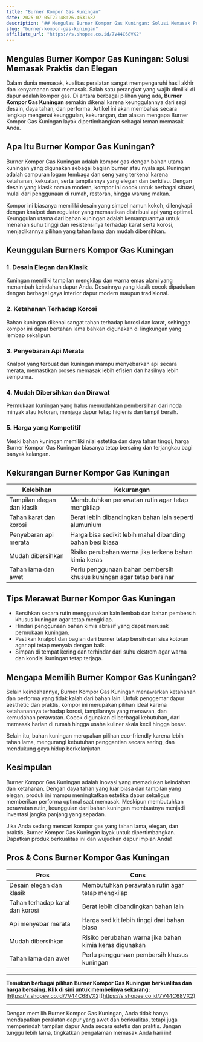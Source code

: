 ```yaml
---
title: "Burner Kompor Gas Kuningan"
date: 2025-07-05T22:48:26.463168Z
description: "## Mengulas Burner Kompor Gas Kuningan: Solusi Memasak Praktis dan Elegan..."
slug: "burner-kompor-gas-kuningan"
affiliate_url: "https://s.shopee.co.id/7V44C68VX2"
---
```

## Mengulas Burner Kompor Gas Kuningan: Solusi Memasak Praktis dan Elegan

Dalam dunia memasak, kualitas peralatan sangat mempengaruhi hasil akhir dan kenyamanan saat memasak. Salah satu perangkat yang wajib dimiliki di dapur adalah kompor gas. Di antara berbagai pilihan yang ada, **Burner Kompor Gas Kuningan** semakin dikenal karena keunggulannya dari segi desain, daya tahan, dan performa. Artikel ini akan membahas secara lengkap mengenai keunggulan, kekurangan, dan alasan mengapa Burner Kompor Gas Kuningan layak dipertimbangkan sebagai teman memasak Anda.

## Apa Itu Burner Kompor Gas Kuningan?

Burner Kompor Gas Kuningan adalah kompor gas dengan bahan utama kuningan yang digunakan sebagai bagian burner atau nyala api. Kuningan adalah campuran logam tembaga dan seng yang terkenal karena ketahanan, kekuatan, serta tampilannya yang elegan dan berkilau. Dengan desain yang klasik namun modern, kompor ini cocok untuk berbagai situasi, mulai dari penggunaan di rumah, restoran, hingga warung makan.

Kompor ini biasanya memiliki desain yang simpel namun kokoh, dilengkapi dengan knalpot dan regulator yang memastikan distribusi api yang optimal. Keunggulan utama dari bahan kuningan adalah kemampuannya untuk menahan suhu tinggi dan resistensinya terhadap karat serta korosi, menjadikannya pilihan yang tahan lama dan mudah dibersihkan.

## Keunggulan Burners Kompor Gas Kuningan

### 1. Desain Elegan dan Klasik

Kuningan memiliki tampilan mengkilap dan warna emas alami yang menambah keindahan dapur Anda. Desainnya yang klasik cocok dipadukan dengan berbagai gaya interior dapur modern maupun tradisional.

### 2. Ketahanan Terhadap Korosi

Bahan kuningan dikenal sangat tahan terhadap korosi dan karat, sehingga kompor ini dapat bertahan lama bahkan digunakan di lingkungan yang lembap sekalipun.

### 3. Penyebaran Api Merata

Knalpot yang terbuat dari kuningan mampu menyebarkan api secara merata, memastikan proses memasak lebih efisien dan hasilnya lebih sempurna.

### 4. Mudah Dibersihkan dan Dirawat

Permukaan kuningan yang halus memudahkan pembersihan dari noda minyak atau kotoran, menjaga dapur tetap higienis dan tampil bersih.

### 5. Harga yang Kompetitif

Meski bahan kuningan memiliki nilai estetika dan daya tahan tinggi, harga Burner Kompor Gas Kuningan biasanya tetap bersaing dan terjangkau bagi banyak kalangan.

## Kekurangan Burner Kompor Gas Kuningan

| **Kelebihan** | **Kekurangan** |
|----------------|----------------|
| Tampilan elegan dan klasik | Membutuhkan perawatan rutin agar tetap mengkilap |
| Tahan karat dan korosi | Berat lebih dibandingkan bahan lain seperti alumunium |
| Penyebaran api merata | Harga bisa sedikit lebih mahal dibanding bahan besi biasa |
| Mudah dibersihkan | Risiko perubahan warna jika terkena bahan kimia keras |
| Tahan lama dan awet | Perlu penggunaan bahan pembersih khusus kuningan agar tetap bersinar |

## Tips Merawat Burner Kompor Gas Kuningan

- Bersihkan secara rutin menggunakan kain lembab dan bahan pembersih khusus kuningan agar tetap mengkilap.
- Hindari penggunaan bahan kimia abrasif yang dapat merusak permukaan kuningan.
- Pastikan knalpot dan bagian dari burner tetap bersih dari sisa kotoran agar api tetap menyala dengan baik.
- Simpan di tempat kering dan terhindar dari suhu ekstrem agar warna dan kondisi kuningan tetap terjaga.

## Mengapa Memilih Burner Kompor Gas Kuningan?

Selain keindahannya, Burner Kompor Gas Kuningan menawarkan ketahanan dan performa yang tidak kalah dari bahan lain. Untuk penggemar dapur aesthetic dan praktis, kompor ini merupakan pilihan ideal karena ketahanannya terhadap korosi, tampilannya yang menawan, dan kemudahan perawatan. Cocok digunakan di berbagai kebutuhan, dari memasak harian di rumah hingga usaha kuliner skala kecil hingga besar.

Selain itu, bahan kuningan merupakan pilihan eco-friendly karena lebih tahan lama, mengurangi kebutuhan penggantian secara sering, dan mendukung gaya hidup berkelanjutan.

## Kesimpulan

Burner Kompor Gas Kuningan adalah inovasi yang memadukan keindahan dan ketahanan. Dengan daya tahan yang luar biasa dan tampilan yang elegan, produk ini mampu meningkatkan estetika dapur sekaligus memberikan performa optimal saat memasak. Meskipun membutuhkan perawatan rutin, keunggulan dari bahan kuningan membuatnya menjadi investasi jangka panjang yang sepadan.

Jika Anda sedang mencari kompor gas yang tahan lama, elegan, dan praktis, Burner Kompor Gas Kuningan layak untuk dipertimbangkan. Dapatkan produk berkualitas ini dan wujudkan dapur impian Anda!

## Pros & Cons Burner Kompor Gas Kuningan

| **Pros** | **Cons** |
|------------------------------|------------------------------|
| Desain elegan dan klasik | Membutuhkan perawatan rutin agar tetap mengkilap |
| Tahan terhadap karat dan korosi | Berat lebih dibandingkan bahan lain |
| Api menyebar merata | Harga sedikit lebih tinggi dari bahan biasa |
| Mudah dibersihkan | Risiko perubahan warna jika bahan kimia keras digunakan |
| Tahan lama dan awet | Perlu penggunaan pembersih khusus kuningan |

---

**Temukan berbagai pilihan Burner Kompor Gas Kuningan berkualitas dan harga bersaing. Klik di sini untuk membelinya sekarang:** [https://s.shopee.co.id/7V44C68VX2](https://s.shopee.co.id/7V44C68VX2)

---

Dengan memilih Burner Kompor Gas Kuningan, Anda tidak hanya mendapatkan peralatan dapur yang awet dan berkualitas, tetapi juga memperindah tampilan dapur Anda secara estetis dan praktis. Jangan tunggu lebih lama, tingkatkan pengalaman memasak Anda hari ini!
